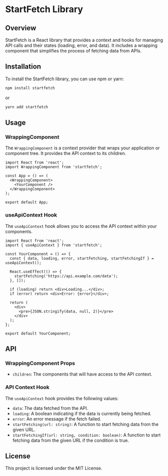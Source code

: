 # StartFetch Library

## Overview

StartFetch is a React library that provides a context and hooks for managing API calls and their states (loading, error, and data). It includes a wrapping component that simplifies the process of fetching data from APIs.

## Installation

To install the StartFetch library, you can use npm or yarn:

```bash
npm install startfetch
```

or

```bash
yarn add startfetch
```

## Usage

### WrappingComponent

The `WrappingComponent` is a context provider that wraps your application or component tree. It provides the API context to its children.

```tsx
import React from 'react';
import WrappingComponent from 'startfetch';

const App = () => (
  <WrappingComponent>
    <YourComponent />
  </WrappingComponent>
);

export default App;
```

### useApiContext Hook

The `useApiContext` hook allows you to access the API context within your components.

```tsx
import React from 'react';
import { useApiContext } from 'startfetch';

const YourComponent = () => {
  const { data, loading, error, startFetching, startFetchingIf } = useApiContext();

  React.useEffect(() => {
    startFetching('https://api.example.com/data');
  }, []);

  if (loading) return <div>Loading...</div>;
  if (error) return <div>Error: {error}</div>;

  return (
    <div>
      <pre>{JSON.stringify(data, null, 2)}</pre>
    </div>
  );
};

export default YourComponent;
```

## API

### WrappingComponent Props

- `children`: The components that will have access to the API context.

### API Context Hook

The `useApiContext` hook provides the following values:

- `data`: The data fetched from the API.
- `loading`: A boolean indicating if the data is currently being fetched.
- `error`: An error message if the fetch failed.
- `startFetching(url: string)`: A function to start fetching data from the given URL.
- `startFetchingIf(url: string, condition: boolean)`: A function to start fetching data from the given URL if the condition is true.


 ## License
This project is licensed under the MIT License.